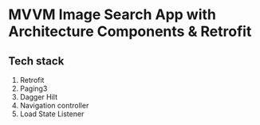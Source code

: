 # MVVM Image Search App with Architecture Components & Retrofit

## Tech stack
1. Retrofit
2. Paging3
3. Dagger Hilt
4. Navigation controller
5. Load State Listener
